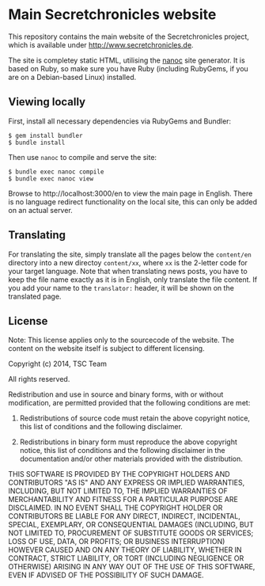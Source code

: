 Main Secretchronicles website
=============================

This repository contains the main website of the Secretchronicles
project, which is available under http://www.secretchronicles.de.

The site is completey static HTML, utilising the
[nanoc](http://nanoc.ws) site generator. It is based on Ruby, so make
sure you have Ruby (including RubyGems, if you are on a Debian-based
Linux) installed.

Viewing locally
---------------

First, install all necessary dependencies via RubyGems and Bundler:

~~~~~~~~~~~~~~~~
$ gem install bundler
$ bundle install
~~~~~~~~~~~~~~~~

Then use `nanoc` to compile and serve the site:

~~~~~~~~~~~~~~~~
$ bundle exec nanoc compile
$ bundle exec nanoc view
~~~~~~~~~~~~~~~~

Browse to http://localhost:3000/en to view the main page in
English. There is no language redirect functionality on the local
site, this can only be added on an actual server.

Translating
-----------

For translating the site, simply translate all the pages below the
`content/en` directory into a new directoy `content/xx`, where `xx` is
the 2-letter code for your target language. Note that when translating
news posts, you have to keep the file name exactly as it is in
English, only translate the file content. If you add your name to the
`translator:` header, it will be shown on the translated page.

License
-------

Note: This license applies only to the sourcecode of the website. The
content on the website itself is subject to different licensing.

Copyright (c) 2014, TSC Team

All rights reserved.

Redistribution and use in source and binary forms, with or without
modification, are permitted provided that the following conditions are
met:

1. Redistributions of source code must retain the above copyright
notice, this list of conditions and the following disclaimer.

2. Redistributions in binary form must reproduce the above copyright
notice, this list of conditions and the following disclaimer in the
documentation and/or other materials provided with the distribution.

THIS SOFTWARE IS PROVIDED BY THE COPYRIGHT HOLDERS AND CONTRIBUTORS
"AS IS" AND ANY EXPRESS OR IMPLIED WARRANTIES, INCLUDING, BUT NOT
LIMITED TO, THE IMPLIED WARRANTIES OF MERCHANTABILITY AND FITNESS FOR
A PARTICULAR PURPOSE ARE DISCLAIMED. IN NO EVENT SHALL THE COPYRIGHT
HOLDER OR CONTRIBUTORS BE LIABLE FOR ANY DIRECT, INDIRECT, INCIDENTAL,
SPECIAL, EXEMPLARY, OR CONSEQUENTIAL DAMAGES (INCLUDING, BUT NOT
LIMITED TO, PROCUREMENT OF SUBSTITUTE GOODS OR SERVICES; LOSS OF USE,
DATA, OR PROFITS; OR BUSINESS INTERRUPTION) HOWEVER CAUSED AND ON ANY
THEORY OF LIABILITY, WHETHER IN CONTRACT, STRICT LIABILITY, OR TORT
(INCLUDING NEGLIGENCE OR OTHERWISE) ARISING IN ANY WAY OUT OF THE USE
OF THIS SOFTWARE, EVEN IF ADVISED OF THE POSSIBILITY OF SUCH DAMAGE.
